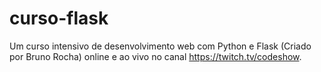# curso-flask
Um curso intensivo de desenvolvimento web com Python e Flask (Criado por Bruno Rocha) online e ao vivo no canal https://twitch.tv/codeshow.
